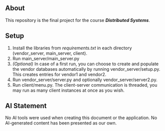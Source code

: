 ## About
This repository is the final project for the course ***Distributed Systems***.

## Setup
1. Install the libraries from *requirements.txt* in each directory (vendor_server, main_server, client).
2. Run main_server/main_server.py
3. *(Optional)* In case of a first run, you can choose to create and populate the vendor databases automatically by running vendor_server/setup.py. This creates entries for vendor1 and vendor2.
4. Run vendor_server/server.py and optionally vendor_server/server2.py.
5. Run client/menu.py. The client-server communication is threaded, you may run as many client instances at once as you wish.

## AI Statement
No AI tools were used when creating this document or the application. No AI-generated content has been presented as our own.
